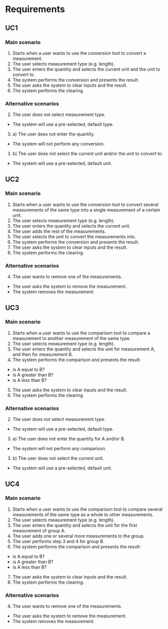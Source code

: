 # Requirements
## UC1
### Main scenario
1. Starts when a user wants to use the conversion tool to convert a measurement.
2. The user selects measurement type (e.g. length).
3. The user enters the quantity and selects the current unit and the unit to convert to.
4. The system performs the conversion and presents the result.
5. The user asks the system to clear inputs and the result.
6. The system performs the clearing.

### Alternative scenarios
2. The user does not select measurement type.
- The system will use a pre-selected, default type.
3. a) The user does not enter the quantity.
- The system will not perform any conversion.   
3. b) The user does not select the current unit and/or the unit to convert to.
- The system will use a pre-selected, default unit.

## UC2
### Main scenario
1. Starts when a user wants to use the conversion tool to convert several measurements of the same type into a single measurement of a certain unit.
2. The user selects measurement type (e.g. length).
3. The user enters the quantity and selects the current unit.
4. The user adds the rest of the measurements.
5. The user selects the unit to convert the measurements into. 
6. The system performs the conversion and presents the result.
7. The user asks the system to clear inputs and the result.
8. The system performs the clearing.

### Alternative scenarios
4. The user wants to remove one of the measurements.
- The user asks the system to remove the measurement.
- The system removes the measurement.

## UC3
### Main scenario
1. Starts when a user wants to use the comparison tool to compare a measurement to another measurement of the same type.
2. The user selects measurement type (e.g. length).
3. The user enters the quantity and selects the unit for measurement A, and then for measurement B.
4. The system performs the comparison and presents the result:
- is A equal to B?
- is A greater than B?
- is A less than B?
5. The user asks the system to clear inputs and the result.
6. The system performs the clearing.

### Alternative scenarios
2. The user does not select measurement type.
- The system will use a pre-selected, default type.
3. a) The user does not enter the quantity for A and/or B.
- The system will not perform any comparison.
3. b) The user does not select the current unit.
- The system will use a pre-selected, default unit.

## UC4
### Main scenario
1. Starts when a user wants to use the comparison tool to compare several measurements of the same type as a whole to other measurements.
2. The user selects measurement type (e.g. length).
3. The user enters the quantity and selects the unit for the first measurement of group A.
4. The user adds one or several more measurements to the group.
5. The user performs step 3 and 4 for group B.
6. The system performs the comparison and presents the result:
- is A equal to B?
- is A greater than B?
- is A less than B?
7. The user asks the system to clear inputs and the result.
8. The system performs the clearing.

### Alternative scenarios
4. The user wants to remove one of the measurements.
- The user asks the system to remove the measurement.
- The system removes the measurement.